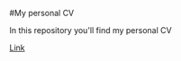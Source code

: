 #My personal CV

In this repository you'll find my personal CV


[Link](https://aronddadi.github.io/my-cv/)
